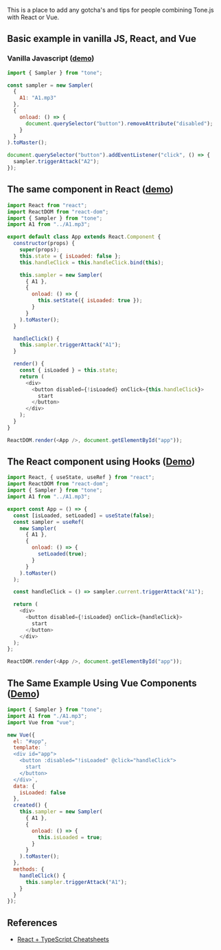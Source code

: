 This is a place to add any gotcha's and tips for people combining Tone.js with React or Vue. 

## Basic example in vanilla JS, React, and Vue

### Vanilla Javascript ([demo](https://codesandbox.io/s/tone-sampler-example-4pm72))
```js
import { Sampler } from "tone";

const sampler = new Sampler(
  {
    A1: "A1.mp3"
  },
  {
    onload: () => {
      document.querySelector("button").removeAttribute("disabled");
    }
  }
).toMaster();

document.querySelector("button").addEventListener("click", () => {
  sampler.triggerAttack("A2");
});

```

## The same component in React ([demo](https://codesandbox.io/s/tone-sampler-example-ykd53))
```js
import React from "react";
import ReactDOM from "react-dom";
import { Sampler } from "tone";
import A1 from "../A1.mp3";

export default class App extends React.Component {
  constructor(props) {
    super(props);
    this.state = { isLoaded: false };
    this.handleClick = this.handleClick.bind(this);

    this.sampler = new Sampler(
      { A1 },
      {
        onload: () => {
          this.setState({ isLoaded: true });
        }
      }
    ).toMaster();
  }

  handleClick() {
    this.sampler.triggerAttack("A1");
  }

  render() {
    const { isLoaded } = this.state;
    return (
      <div>
        <button disabled={!isLoaded} onClick={this.handleClick}>
          start
        </button>
      </div>
    );
  }
}

ReactDOM.render(<App />, document.getElementById("app"));
```

## The React component using Hooks ([Demo](https://codesandbox.io/s/tone-sampler-example-3j9tm))
```js
import React, { useState, useRef } from "react";
import ReactDOM from "react-dom";
import { Sampler } from "tone";
import A1 from "../A1.mp3";

export const App = () => {
  const [isLoaded, setLoaded] = useState(false);
  const sampler = useRef(
    new Sampler(
      { A1 },
      {
        onload: () => {
          setLoaded(true);
        }
      }
    ).toMaster()
  );

  const handleClick = () => sampler.current.triggerAttack("A1");

  return (
    <div>
      <button disabled={!isLoaded} onClick={handleClick}>
        start
      </button>
    </div>
  );
};

ReactDOM.render(<App />, document.getElementById("app"));
```

## The Same Example Using Vue Components ([Demo](https://codesandbox.io/s/tonejs-vue-example-wo3qr))
```js
import { Sampler } from "tone";
import A1 from "./A1.mp3";
import Vue from "vue";

new Vue({
  el: "#app",
  template: `
  <div id="app">
    <button :disabled="!isLoaded" @click="handleClick">
      start
    </button>
  </div>`,
  data: {
    isLoaded: false
  },
  created() {
    this.sampler = new Sampler(
      { A1 },
      {
        onload: () => {
          this.isLoaded = true;
        }
      }
    ).toMaster();
  },
  methods: {
    handleClick() {
      this.sampler.triggerAttack("A1");
    }
  }
});
```

## References

* [React + TypeScript Cheatsheets](https://github.com/typescript-cheatsheets/react-typescript-cheatsheet)